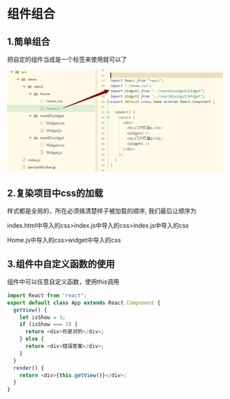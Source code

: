 # 组件组合

## 1.简单组合

把自定的组件当成是一个标签来使用就可以了

![1573558586430](img/1573558586430.png)



## 2.复染项目中css的加载

样式都是全局的，所在必须搞清楚样子被加载的顺序, 我们最后让顺序为

index.html中导入的css>index.js中导入的css>index.js中导入的css

Home.js中导入的css>widget中导入的css

## 3.组件中自定义函数的使用

组件中可以任意自定义函数，使用this调用

```js
import React from "react";
export default class App extends React.Component {
  getView() {
    let isShow = 3;
    if (isShow === 3) {
      return <div>你是对的</div>;
    } else {
      return <div>错误答案</div>;
    }
  }
  render() {
    return <div>{this.getView()}</div>;
  }
}
```


